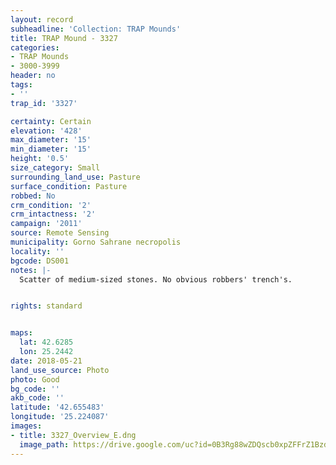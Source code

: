 ```yaml
---
layout: record
subheadline: 'Collection: TRAP Mounds'
title: TRAP Mound - 3327
categories:
- TRAP Mounds
- 3000-3999
header: no
tags:
- ''
trap_id: '3327'

certainty: Certain
elevation: '428'
max_diameter: '15'
min_diameter: '15'
height: '0.5'
size_category: Small
surrounding_land_use: Pasture
surface_condition: Pasture
robbed: No
crm_condition: '2'
crm_intactness: '2'
campaign: '2011'
source: Remote Sensing
municipality: Gorno Sahrane necropolis
locality: ''
bgcode: DS001
notes: |-
  Scatter of medium-sized stones. No obvious robbers' trench's.


rights: standard


maps:
  lat: 42.6285
  lon: 25.2442
date: 2018-05-21
land_use_source: Photo
photo: Good
bg_code: ''
akb_code: ''
latitude: '42.655483'
longitude: '25.224087'
images:
- title: 3327_Overview_E.dng
  image_path: https://drive.google.com/uc?id=0B3Rg88wZDQscb0xpZFFrZ1BzdjQ
---
```

